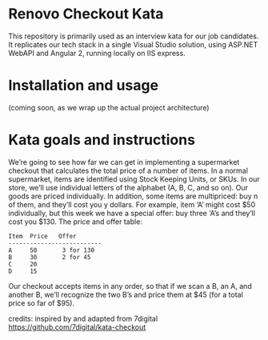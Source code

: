 # Renovo Checkout Kata
This repository is primarily used as an interview kata for our job candidates.  It replicates our tech stack in a single Visual Studio solution, using ASP.NET WebAPI and Angular 2, running locally on IIS express.

# Installation and usage
(coming soon, as we wrap up the actual project architecture)

# Kata goals and instructions
We’re going to see how far we can get in implementing a supermarket checkout that calculates the total price of a number of items. In a normal supermarket, items are identified using Stock Keeping Units, or SKUs. In our store, we’ll use individual letters of the alphabet (A, B, C, and so on). Our goods are priced individually. In addition, some items are multipriced: buy n of them, and they’ll cost you y dollars. For example, item ‘A’ might cost $50 individually, but this week we have a special offer: buy three ‘A’s and they’ll cost you $130. The price and offer table:

    Item  Price   Offer
    --------------------------
    A     50       3 for 130
    B     30       2 for 45
    C     20
    D     15

Our checkout accepts items in any order, so that if we scan a B, an A, and another B, we’ll recognize the two B’s and price them at $45 (for a total price so far of $95).

credits: inspired by and adapted from 7digital https://github.com/7digital/kata-checkout
